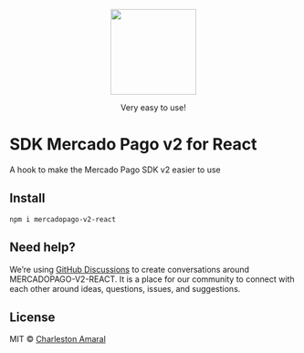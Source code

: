 <p align="center">
  <img src="https://selectra.net.br/sites/selectra.net.br/files/styles/article_hero/public/images/mercado-pago-825x293.png?itok=_spBS0gO" height="150" />
</p>

<p align="center">Very easy to use!</p>

# SDK Mercado Pago v2 for React

A hook to make the Mercado Pago SDK v2 easier to use

## Install

```shell
npm i mercadopago-v2-react
```

## Need help?

We’re using [GitHub Discussions](https://github.com/charleskx/mercadopago-v2-react/discussions) to create conversations around MERCADOPAGO-V2-REACT. It is a place for our community to connect with
each other around ideas, questions, issues, and suggestions.

## License

MIT © [Charleston Amaral](https://github.com/charleskx)
